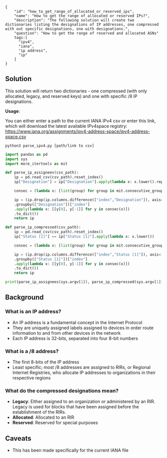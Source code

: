 ~~~
{
    "id": "how_to_get_range_of_allocated_or_reserved_ips",
    "name": "How to get the range of allocated or reserved IPs?",
    "description": "The following solution will create two dictionaries listing the designations of IP addresses, one compressed with out specific designations, one with designations.",
    "question": "How to get the range of reserved and allocated ASNs"
    tags:[
      "ipv4", 
      "iana", 
      "ip address",
      "ip"
    ]
}
~~~

## Solution

This solution will return two dictionaries - one compressed (with only allocated, legacy, and reserved keys) and one with specific /8 IP designations. 

**Usage**: 

You can either enter a path to the current IANA IPv4 csv or enter this link, which will download the latest available IPv4space registry:
https://www.iana.org/assignments/ipv4-address-space/ipv4-address-space.csv

`python3 parse_ipv4.py [path/link to csv]`

~~~python
import pandas as pd
import sys
import more_itertools as mit

def parse_ip_assignees(csv_path):
    ip = pd.read_csv(csv_path).reset_index()
    ip["Designation"] = ip["Designation"].apply(lambda x: x.lower().replace("administered by", "").strip())

    consec = (lambda x: [list(group) for group in mit.consecutive_groups(list(x))])

    ip = (ip.drop(ip.columns.difference(["index","Designation"]), axis=1)
    .groupby(["Designation"])["index"]
    .apply(lambda x: [[y[0], y[-1]] for y in consec(x)])
    .to_dict())
    return ip

def parse_ip_compressed(csv_path):
    ip = pd.read_csv(csv_path).reset_index()
    ip["Status [1]"] == ip["Status [1]"].apply(lambda x: x.lower())

    consec = (lambda x: [list(group) for group in mit.consecutive_groups(list(x))])

    ip = (ip.drop(ip.columns.difference(["index","Status [1]"]), axis=1)
    .groupby(["Status [1]"])["index"]
    .apply(lambda x: [[y[0], y[-1]] for y in consec(x)])
    .to_dict())
    return ip

print(parse_ip_assignees(sys.argv[1]), parse_ip_compressed(sys.argv[1]))
 ~~~
 
 ## Background
 
 ### What is an IP address?
 
 - An IP address is a fundamental concept in the Internet Protocol
 - They are uniquely assigned labels assigned to devices in order route information to and from other devices in the network
 - Each IP address is 32-bits, separated into four 8-bit numbers
 
 ### What is a /8 address?
 
 - The first 8-bits of the IP address
 - Least specific; most /8 addresses are assigned to RIRs, or Regional Internet Registries, who allocate IP addresses to organizations in their respective regions
 
 ### What do the compressed designations mean?

 - **Legacy**: Either assigned to an organization or administered by an RIR. Legacy is used for blocks that have been assigned before the establishment of the RIRs.
 - **Allocated**: Allocated to an RIR
 - **Reserved**: Reserved for special purposes
 
 
 ## Caveats
 
 - This has been made specifically for the current IANA file
